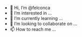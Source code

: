 - 👋 Hi, I’m @felconca
- 👀 I’m interested in ...
- 🌱 I’m currently learning ...
- 💞️ I’m looking to collaborate on ...
- 📫 How to reach me ...

<!---
felconca/felconca is a ✨ special ✨ repository because its `README.md` (this file) appears on your GitHub profile.
You can click the Preview link to take a look at your changes.
--->
